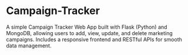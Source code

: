 # Campaign-Tracker
A simple Campaign Tracker Web App built with Flask (Python) and MongoDB, allowing users to add, view, update, and delete marketing campaigns. Includes a responsive frontend and RESTful APIs for smooth data management.
